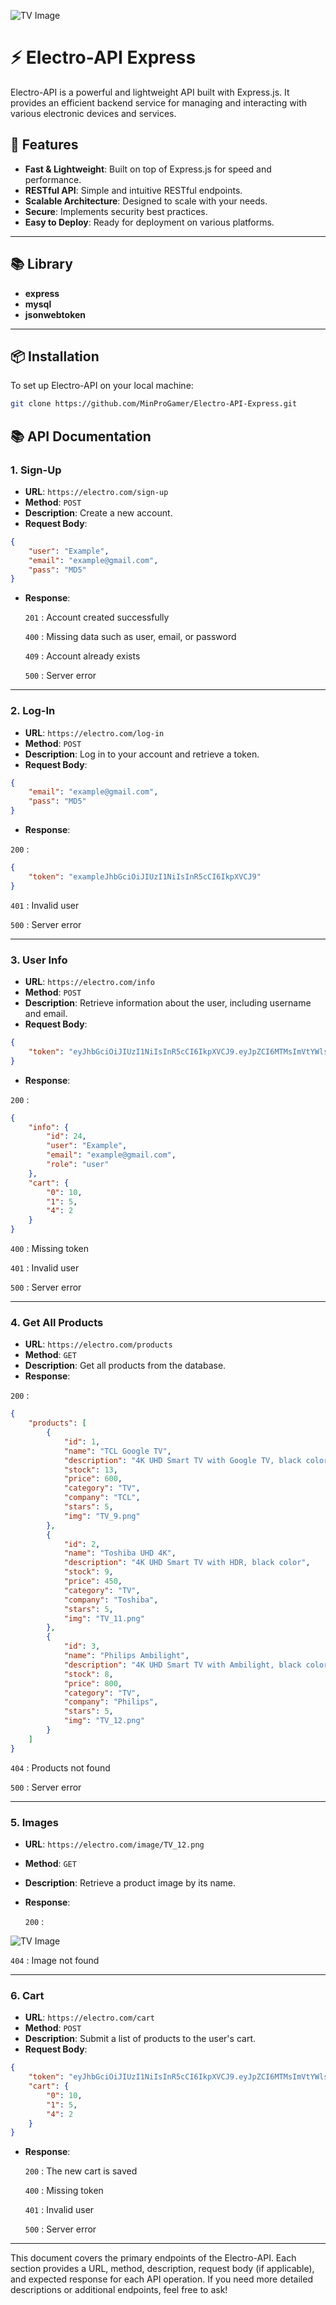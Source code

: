 
![TV Image](image/Logo.png)

# ⚡️ Electro-API Express

Electro-API is a powerful and lightweight API built with Express.js. It provides an efficient backend service for managing and interacting with various electronic devices and services.

## 🚀 Features

- **Fast & Lightweight**: Built on top of Express.js for speed and performance.
- **RESTful API**: Simple and intuitive RESTful endpoints.
- **Scalable Architecture**: Designed to scale with your needs.
- **Secure**: Implements security best practices.
- **Easy to Deploy**: Ready for deployment on various platforms.

---

## 📚 Library

- **express**
- **mysql**
- **jsonwebtoken**

---

## 📦 Installation

To set up Electro-API on your local machine:

```bash
git clone https://github.com/MinProGamer/Electro-API-Express.git
```

## 📚 API Documentation

### 1. **Sign-Up**

- **URL**: `https://electro.com/sign-up`
- **Method**: `POST`
- **Description**: Create a new account.
- **Request Body**:

```json
{
    "user": "Example",
    "email": "example@gmail.com",
    "pass": "MD5"
}
```

- **Response**:

  `201` : Account created successfully

  `400` : Missing data such as user, email, or password

  `409` : Account already exists

  `500` : Server error

---

### 2. **Log-In**

- **URL**: `https://electro.com/log-in`
- **Method**: `POST`
- **Description**: Log in to your account and retrieve a token.
- **Request Body**:

```json
{
    "email": "example@gmail.com",
    "pass": "MD5"
}
```

- **Response**: 

`200` :

```json
{
    "token": "exampleJhbGciOiJIUzI1NiIsInR5cCI6IkpXVCJ9"
}
```

  `401` : Invalid user

  `500` : Server error

---

### 3. **User Info**

- **URL**: `https://electro.com/info`
- **Method**: `POST`
- **Description**: Retrieve information about the user, including username and email.
- **Request Body**:

```json
{
    "token": "eyJhbGciOiJIUzI1NiIsInR5cCI6IkpXVCJ9.eyJpZCI6MTMsImVtYWlsIjoiWmFrYXJpYUBnbWFpbC5jb20iLCJwYXNzIjoiTUQ1IiwiaWF0IjoxNzI0NzY4MjQ4fQ.CP16kYvC-zVIlFOr9q0vRbsy1HQhdd-64m3I4niHF6s"
}
```

- **Response**:

`200` :
```json
{
    "info": {
        "id": 24,
        "user": "Example",
        "email": "example@gmail.com",
        "role": "user"
    },
    "cart": {
        "0": 10,
        "1": 5,
        "4": 2
    }
}
```

  `400` : Missing token

  `401` : Invalid user

  `500` : Server error

---

### 4. **Get All Products**

- **URL**: `https://electro.com/products`
- **Method**: `GET`
- **Description**: Get all products from the database.
- **Response**:

`200` :
```json
{
    "products": [
        {
            "id": 1,
            "name": "TCL Google TV",
            "description": "4K UHD Smart TV with Google TV, black color",
            "stock": 13,
            "price": 600,
            "category": "TV",
            "company": "TCL",
            "stars": 5,
            "img": "TV_9.png"
        },
        {
            "id": 2,
            "name": "Toshiba UHD 4K",
            "description": "4K UHD Smart TV with HDR, black color",
            "stock": 9,
            "price": 450,
            "category": "TV",
            "company": "Toshiba",
            "stars": 5,
            "img": "TV_11.png"
        },
        {
            "id": 3,
            "name": "Philips Ambilight",
            "description": "4K UHD Smart TV with Ambilight, black color",
            "stock": 8,
            "price": 800,
            "category": "TV",
            "company": "Philips",
            "stars": 5,
            "img": "TV_12.png"
        }
    ]
}
```

  `404` : Products not found

  `500` : Server error

---

### 5. **Images**

- **URL**: `https://electro.com/image/TV_12.png`
- **Method**: `GET`
- **Description**: Retrieve a product image by its name.

- **Response**:

  `200` :

![TV Image](image/TV_12.png)

  `404` : Image not found

---

### 6. **Cart**

- **URL**: `https://electro.com/cart`
- **Method**: `POST`
- **Description**: Submit a list of products to the user's cart.
- **Request Body**:

```json
{
    "token": "eyJhbGciOiJIUzI1NiIsInR5cCI6IkpXVCJ9.eyJpZCI6MTMsImVtYWlsIjoiWmFrYXJpYUBnbWFpbC5jb20iLCJwYXNzIjoiTUQ1IiwiaWF0IjoxNzI0NzY4MjQ4fQ.CP16kYvC-zVIlFOr9q0vRbsy1HQhdd-64m3I4niHF6s",
    "cart": {
        "0": 10,
        "1": 5,
        "4": 2
    }
}
```

- **Response**:

  `200` : The new cart is saved

  `400` : Missing token

  `401` : Invalid user

  `500` : Server error

---

This document covers the primary endpoints of the Electro-API. Each section provides a URL, method, description, request body (if applicable), and expected response for each API operation. If you need more detailed descriptions or additional endpoints, feel free to ask!